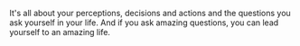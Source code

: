  It's all about your perceptions, decisions and actions and the questions you ask yourself in your life. And if you ask amazing questions, you can lead yourself to an amazing life.